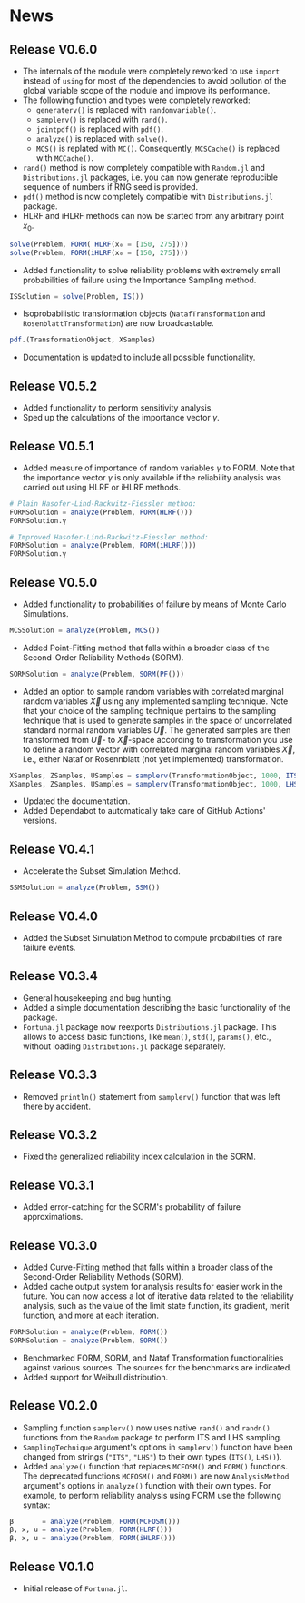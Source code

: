 # News

## Release V0.6.0

- The internals of the module were completely reworked to use `import` instead of `using` for most of the dependencies to avoid pollution of the global variable scope of the module and improve its performance.
- The following function and types were completely reworked:
  - `generaterv()` is replaced with `randomvariable()`.
  - `samplerv()` is replaced with `rand()`.
  - `jointpdf()` is replaced with `pdf()`.
  - `analyze()` is replaced with `solve()`.
  - `MCS()` is replated with `MC()`. Consequently, `MCSCache()` is replaced with `MCCache()`.
- `rand()` method is now completely compatible with `Random.jl` and `Distributions.jl` packages, i.e. you can now generate reproducible sequence of numbers if RNG seed is provided.
- `pdf()` method is now completely compatible with `Distributions.jl` package.
- HLRF and iHLRF methods can now be started from any arbitrary point $x_{0}$.

```julia
solve(Problem, FORM( HLRF(x₀ = [150, 275])))
solve(Problem, FORM(iHLRF(x₀ = [150, 275])))
```

- Added functionality to solve reliability problems with extremely small probabilities of failure using the Importance Sampling method.

```julia
ISSolution = solve(Problem, IS())
```

- Isoprobabilistic transformation objects (`NatafTransformation` and `RosenblattTransformation`) are now broadcastable.

```julia
pdf.(TransformationObject, XSamples)
```

- Documentation is updated to include all possible functionality.

## Release V0.5.2

- Added functionality to perform sensitivity analysis.
- Sped up the calculations of the importance vector $\gamma$. 

## Release V0.5.1

- Added measure of importance of random variables $\gamma$ to FORM. Note that the importance vector $\gamma$ is only available if the reliability analysis was carried out using HLRF or iHLRF methods.

```julia
# Plain Hasofer-Lind-Rackwitz-Fiessler method:
FORMSolution = analyze(Problem, FORM(HLRF()))
FORMSolution.γ

# Improved Hasofer-Lind-Rackwitz-Fiessler method:
FORMSolution = analyze(Problem, FORM(iHLRF()))
FORMSolution.γ
```

## Release V0.5.0

- Added functionality to probabilities of failure by means of Monte Carlo Simulations.

```julia
MCSSolution = analyze(Problem, MCS())
```

- Added Point-Fitting method that falls within a broader class of the Second-Order Reliability Methods (SORM).

```julia
SORMSolution = analyze(Problem, SORM(PF()))
```

- Added an option to sample random variables with correlated marginal random variables $\vec{X}$ using any implemented sampling technique. Note that your choice of the sampling technique pertains to the sampling technique that is used to generate samples in the space of uncorrelated standard normal random variables $\vec{U}$. The generated samples are then transformed from $\vec{U}$- to $\vec{X}$-space according to transformation you use to define a random vector with correlated marginal random variables $\vec{X}$, i.e., either Nataf or Rosennblatt (not yet implemented) transformation.

```julia
XSamples, ZSamples, USamples = samplerv(TransformationObject, 1000, ITS())
XSamples, ZSamples, USamples = samplerv(TransformationObject, 1000, LHS())
```

- Updated the documentation.
- Added Dependabot to automatically take care of GitHub Actions' versions.

## Release V0.4.1

- Accelerate the Subset Simulation Method.

```julia
SSMSolution = analyze(Problem, SSM())
```

## Release V0.4.0

- Added the Subset Simulation Method to compute probabilities of rare failure events.

## Release V0.3.4

- General housekeeping and bug hunting.
- Added a simple documentation describing the basic functionality of the package.
- `Fortuna.jl` package now reexports `Distributions.jl` package. This allows to access basic functions, like `mean()`, `std()`, `params()`, etc., without loading `Distributions.jl` package separately.

## Release V0.3.3

- Removed `println()` statement from `samplerv()` function that was left there by accident.

## Release V0.3.2

- Fixed the generalized reliability index calculation in the SORM.

## Release V0.3.1

- Added error-catching for the SORM's probability of failure approximations.

## Release V0.3.0

- Added Curve-Fitting method that falls within a broader class of the Second-Order Reliability Methods (SORM).
- Added cache output system for analysis results for easier work in the future. You can now access a lot of iterative data related to the reliability analysis, such as the value of the limit state function, its gradient, merit function, and more at each iteration.

```julia
FORMSolution = analyze(Problem, FORM())
SORMSolution = analyze(Problem, SORM())
```

- Benchmarked FORM, SORM, and Nataf Transformation functionalities against various sources. The sources for the benchmarks are indicated. 
- Added support for Weibull distribution.

## Release V0.2.0

- Sampling function `samplerv()` now uses native `rand()` and `randn()` functions from the `Random` package to perform ITS and LHS sampling.
- `SamplingTechnique` argument's options in `samplerv()` function have been changed from strings (`"ITS"`, `"LHS"`) to their own types (`ITS()`, `LHS()`).
- Added `analyze()` function that replaces `MCFOSM()` and `FORM()` functions. The deprecated functions `MCFOSM()` and `FORM()` are now `AnalysisMethod` argument's options in `analyze()` function with their own types. For example, to perform reliability analysis using FORM use the following syntax:

```julia
β       = analyze(Problem, FORM(MCFOSM()))
β, x, u = analyze(Problem, FORM(HLRF()))
β, x, u = analyze(Problem, FORM(iHLRF()))
```

## Release V0.1.0

- Initial release of `Fortuna.jl`.